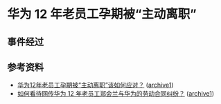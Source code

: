 # 华为 12 年老员工孕期被“主动离职”
## 事件经过


## 参考资料
- [华为12年老员工孕期被“主动离职”该如何应对？](https://zhuanlan.zhihu.com/p/91216926) ([archive1](https://web.archive.org/web/20191202113220/https://zhuanlan.zhihu.com/p/91216926))
- [如何看待网传华为 12 年老员工郑会兰与华为的劳动合同纠纷？](https://www.zhihu.com/question/355335275) ([archive1](https://web.archive.org/web/20191202113214/https://www.zhihu.com/question/355335275))